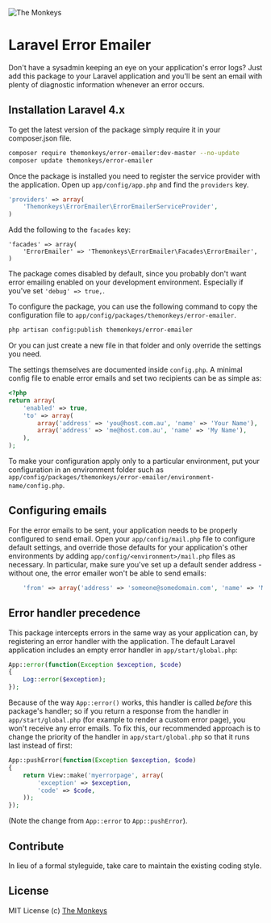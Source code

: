 ![The Monkeys](http://www.themonkeys.com.au/img/monkey_logo.png)

Laravel Error Emailer
=====================

Don't have a sysadmin keeping an eye on your application's error logs? Just add this package to your Laravel application
and you'll be sent an email with plenty of diagnostic information whenever an error occurs.


Installation Laravel 4.x
-------------------------
To get the latest version of the package simply require it in your composer.json file.

```bash
composer require themonkeys/error-emailer:dev-master --no-update
composer update themonkeys/error-emailer
```

Once the package is installed you need to register the service provider with the application. Open up
`app/config/app.php` and find the `providers` key.

```php
'providers' => array(
    'Themonkeys\ErrorEmailer\ErrorEmailerServiceProvider',
)
```

Add the following to the `facades` key:

```
'facades' => array(
    'ErrorEmailer' => 'Themonkeys\ErrorEmailer\Facades\ErrorEmailer',
)
```

The package comes disabled by default, since you probably don't want error emailing enabled on your development
environment. Especially if you've set `'debug' => true,`.

To configure the package, you can use the following command to copy the configuration file to
`app/config/packages/themonkeys/error-emailer`.

```sh
php artisan config:publish themonkeys/error-emailer
```

Or you can just create a new file in that folder and only override the settings you need.

The settings themselves are documented inside `config.php`. A minimal config file to enable error emails and set two
recipients can be as simple as:

```php
<?php
return array(
    'enabled' => true,
    'to' => array(
        array('address' => 'you@host.com.au', 'name' => 'Your Name'),
        array('address' => 'me@host.com.au', 'name' => 'My Name'),
    ),
);
```

To make your configuration apply only to a particular environment, put your configuration in an environment folder such
as `app/config/packages/themonkeys/error-emailer/environment-name/config.php`.

Configuring emails
------------------

For the error emails to be sent, your application needs to be properly configured to send email. Open your 
`app/config/mail.php` file to configure default settings, and override those defaults for your application's other
environments by adding `app/config/<environment>/mail.php` files as necessary. In particular, make sure you've set up
a default sender address - without one, the error emailer won't be able to send emails:

```php
    'from' => array('address' => 'someone@somedomain.com', 'name' => 'My Application'),
```

Error handler precedence
------------------------

This package intercepts errors in the same way as your application can, by registering an error handler with the 
application. The default Laravel application includes an empty error handler in `app/start/global.php`:

```php
App::error(function(Exception $exception, $code)
{
	Log::error($exception);
});
```

Because of the way `App::error()` works, this handler is called _before_ this package's handler; so if you return a 
response from the handler in `app/start/global.php` (for example to render a custom error page), you won't receive any 
error emails. To fix this, our recommended approach is to change the priority of the handler in `app/start/global.php`
so that it runs last instead of first:

```php
App::pushError(function(Exception $exception, $code)
{
	return View::make('myerrorpage', array(
	    'exception' => $exception,
	    'code' => $code,
    ));
});
```

(Note the change from `App::error` to `App::pushError`).

Contribute
----------

In lieu of a formal styleguide, take care to maintain the existing coding style.

License
-------

MIT License
(c) [The Monkeys](http://www.themonkeys.com.au/)
